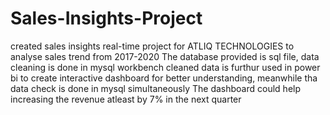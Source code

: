 # Sales-Insights-Project
created sales insights real-time project for ATLIQ TECHNOLOGIES to analyse sales trend from 2017-2020
The database provided is sql file, data cleaning is done in mysql workbench 
cleaned data is furthur used in power bi to create interactive dashboard for better understanding, meanwhile tha data check is done in mysql simultaneously
The dashboard could help increasing the revenue atleast by 7% in the next quarter
